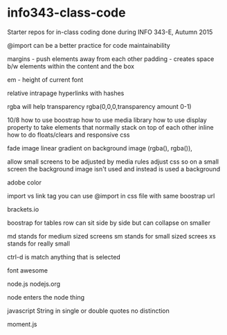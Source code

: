 # info343-class-code
Starter repos for in-class coding done during INFO 343-E, Autumn 2015


@import can be a better practice for code maintainability

margins - push elements away from each other
padding - creates space b/w elements within the content and the box

em - height of current font

relative intrapage hyperlinks with hashes

rgba will help transparency rgba(0,0,0,transparency amount 0-1)


10/8
how to use boostrap
how to use media library
how to use display property to take elements that normally stack on top of each other inline
how to do floats/clears
and responsive css


fade image
linear gradient on background image (rgba(), rgba()), 

allow small screens to be adjusted by media rules
adjust css so on a small screen the background image isn't used and instead is used a background

adobe color


import vs link tag
you can use @import in css file with same boostrap url

brackets.io

boostrap for tables
row can sit side by side but can collapse on smaller 

md stands for medium sized screens
sm stands for small sized screes
xs stands for really small

ctrl-d is match anything that is selected


font awesome

node.js nodejs.org

node
    enters the node thing

javascript
    String in single or double quotes no distinction 

moment.js








